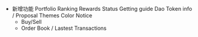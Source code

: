 - 新增功能
Portfolio 
Ranking
Rewards 
Status
Getting guide
Dao Token info / Proposal 
Themes Color
Notice
    -  Buy/Sell
    -  Order Book / Lastest Transactions